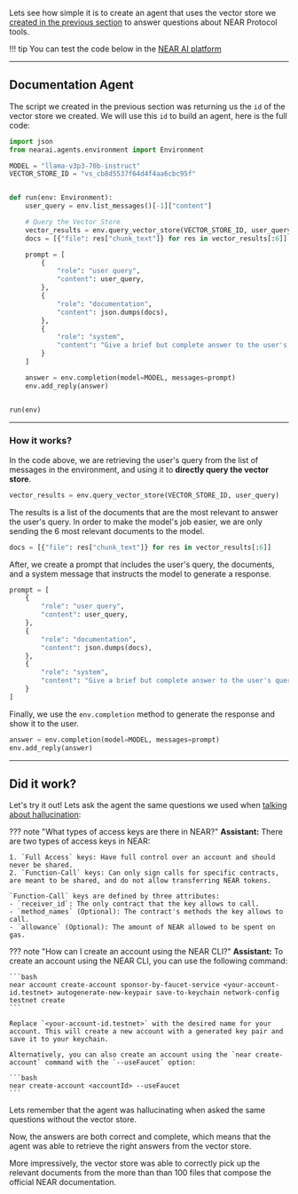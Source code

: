 Lets see how simple it is to create an agent that uses the vector store we [created in the previous section](./creating.md) to answer questions about NEAR Protocol tools.

!!! tip
    You can test the code below in the [NEAR AI platform](https://app.near.ai/agents/gagdiez.near/docs-gpt/latest/run)

---

## Documentation Agent

The script we created in the previous section was returning us the `id` of the vector store we created. We will use this `id` to build an agent, here is the full code:

```python
import json
from nearai.agents.environment import Environment

MODEL = "llama-v3p3-70b-instruct"
VECTOR_STORE_ID = "vs_cb8d5537f64d4f4aa6cbc95f"


def run(env: Environment):
    user_query = env.list_messages()[-1]["content"]

    # Query the Vector Store
    vector_results = env.query_vector_store(VECTOR_STORE_ID, user_query)
    docs = [{"file": res["chunk_text"]} for res in vector_results[:6]]

    prompt = [
        {
            "role": "user query",
            "content": user_query,
        },
        {
            "role": "documentation",
            "content": json.dumps(docs),
        },
        {
            "role": "system",
            "content": "Give a brief but complete answer to the user's query, staying as true as possible to the documentation SPECIALLY when dealing with code."
        }
    ]

    answer = env.completion(model=MODEL, messages=prompt)
    env.add_reply(answer)


run(env)
```

<hr class="subsection" />

### How it works?

In the code above, we are retrieving the user's query from the list of messages in the environment, and using it to **directly query the vector store**.

```python
vector_results = env.query_vector_store(VECTOR_STORE_ID, user_query)
```

The results is a list of the documents that are the most relevant to answer the user's query. In order to make the model's job easier, we are only sending the 6 most relevant documents to the model.

```python
docs = [{"file": res["chunk_text"]} for res in vector_results[:6]]
```

After, we create a prompt that includes the user's query, the documents, and a system message that instructs the model to generate a response.

```python
prompt = [
    {
        "role": "user query",
        "content": user_query,
    },
    {
        "role": "documentation",
        "content": json.dumps(docs),
    },
    {
        "role": "system",
        "content": "Give a brief but complete answer to the user's query, staying as true as possible to the documentation SPECIALLY when dealing with code."
    }
]
```

Finally, we use the `env.completion` method to generate the response and show it to the user.

```python
answer = env.completion(model=MODEL, messages=prompt)
env.add_reply(answer)
```

---

## Did it work?

Let's try it out! Lets ask the agent the same questions we used when [talking about hallucination](./problem.md):

<div class="grid" markdown>

??? note "What types of access keys are there in NEAR?"
    **Assistant:** There are two types of access keys in NEAR: 

    1. `Full Access` keys: Have full control over an account and should never be shared.
    2. `Function-Call` keys: Can only sign calls for specific contracts, are meant to be shared, and do not allow transferring NEAR tokens. 

    `Function-Call` keys are defined by three attributes: 
    - `receiver_id`: The only contract that the key allows to call.
    - `method_names` (Optional): The contract's methods the key allows to call.
    - `allowance` (Optional): The amount of NEAR allowed to be spent on gas.

??? note "How can I create an account using the NEAR CLI?"
    **Assistant:** To create an account using the NEAR CLI, you can use the following command:

    ```bash
    near account create-account sponsor-by-faucet-service <your-account-id.testnet> autogenerate-new-keypair save-to-keychain network-config testnet create
    ```

    Replace `<your-account-id.testnet>` with the desired name for your account. This will create a new account with a generated key pair and save it to your keychain. 

    Alternatively, you can also create an account using the `near create-account` command with the `--useFaucet` option:

    ```bash
    near create-account <accountId> --useFaucet
    ```
</div>

Lets remember that the agent was hallucinating when asked the same questions without the vector store.

Now, the answers are both correct and complete, which means that the agent was able to retrieve the right answers from the vector store.

More impressively, the vector store was able to correctly pick up the relevant documents from the more than than 100 files that compose the official NEAR documentation.
